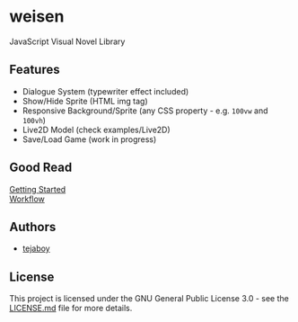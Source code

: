 # weisen
JavaScript Visual Novel Library

## Features

* Dialogue System (typewriter effect included)
* Show/Hide Sprite (HTML img tag)
* Responsive Background/Sprite (any CSS property - e.g. `100vw` and `100vh`)
* Live2D Model (check examples/Live2D)
* Save/Load Game (work in progress)

## Good Read
[Getting Started](https://github.com/tejaboy/weisen/wiki/Getting-Started)  
[Workflow](https://github.com/tejaboy/weisen/wiki/Workflow)

## Authors
* [tejaboy](https://github.com/tejaboy)

## License
This project is licensed under the GNU General Public License 3.0 - see the [LICENSE.md](https://github.com/tejaboy/weisen/blob/master/LICENSE) file for more details.

